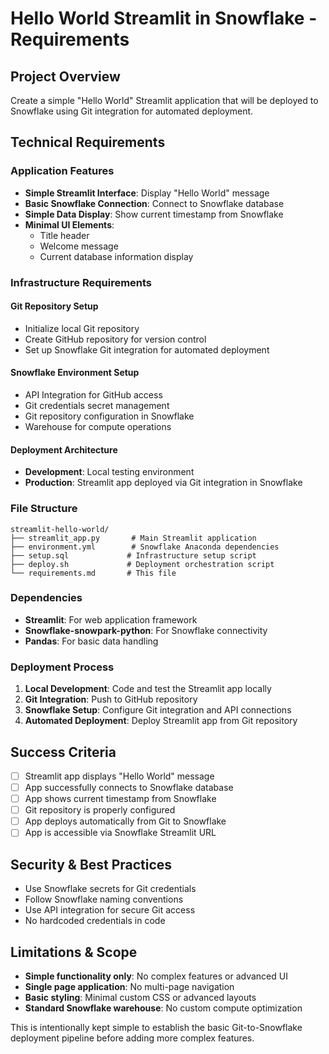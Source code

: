 # Hello World Streamlit in Snowflake - Requirements

## Project Overview
Create a simple "Hello World" Streamlit application that will be deployed to Snowflake using Git integration for automated deployment.

## Technical Requirements

### Application Features
- **Simple Streamlit Interface**: Display "Hello World" message
- **Basic Snowflake Connection**: Connect to Snowflake database
- **Simple Data Display**: Show current timestamp from Snowflake
- **Minimal UI Elements**: 
  - Title header
  - Welcome message
  - Current database information display

### Infrastructure Requirements

#### Git Repository Setup
- Initialize local Git repository
- Create GitHub repository for version control
- Set up Snowflake Git integration for automated deployment

#### Snowflake Environment Setup
- API Integration for GitHub access
- Git credentials secret management
- Git repository configuration in Snowflake
- Warehouse for compute operations

#### Deployment Architecture
- **Development**: Local testing environment
- **Production**: Streamlit app deployed via Git integration in Snowflake

### File Structure
```
streamlit-hello-world/
├── streamlit_app.py       # Main Streamlit application
├── environment.yml        # Snowflake Anaconda dependencies
├── setup.sql             # Infrastructure setup script
├── deploy.sh             # Deployment orchestration script
└── requirements.md       # This file
```

### Dependencies
- **Streamlit**: For web application framework
- **Snowflake-snowpark-python**: For Snowflake connectivity
- **Pandas**: For basic data handling

### Deployment Process
1. **Local Development**: Code and test the Streamlit app locally
2. **Git Integration**: Push to GitHub repository
3. **Snowflake Setup**: Configure Git integration and API connections
4. **Automated Deployment**: Deploy Streamlit app from Git repository

## Success Criteria
- [ ] Streamlit app displays "Hello World" message
- [ ] App successfully connects to Snowflake database
- [ ] App shows current timestamp from Snowflake
- [ ] Git repository is properly configured
- [ ] App deploys automatically from Git to Snowflake
- [ ] App is accessible via Snowflake Streamlit URL

## Security & Best Practices
- Use Snowflake secrets for Git credentials
- Follow Snowflake naming conventions
- Use API integration for secure Git access
- No hardcoded credentials in code

## Limitations & Scope
- **Simple functionality only**: No complex features or advanced UI
- **Single page application**: No multi-page navigation
- **Basic styling**: Minimal custom CSS or advanced layouts
- **Standard Snowflake warehouse**: No custom compute optimization

This is intentionally kept simple to establish the basic Git-to-Snowflake deployment pipeline before adding more complex features. 